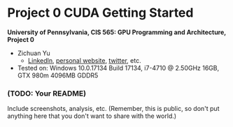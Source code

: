 Project 0 CUDA Getting Started
====================

**University of Pennsylvania, CIS 565: GPU Programming and Architecture, Project 0**

* Zichuan Yu
  * [LinkedIn](), [personal website](), [twitter](), etc.
* Tested on: Windows 10.0.17134 Build 17134, i7-4710 @ 2.50GHz 16GB, GTX 980m 4096MB GDDR5

### (TODO: Your README)

Include screenshots, analysis, etc. (Remember, this is public, so don't put
anything here that you don't want to share with the world.)


